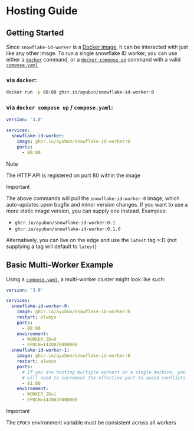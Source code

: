 # Hosting Guide

## Getting Started
Since `snowflake-id-worker` is a [Docker image](https://docs.docker.com/get-started/docker-concepts/the-basics/what-is-an-image/), it can be
interacted with just like any other image. To run a single snowflake ID worker, you can use either a
[`docker`](https://docs.docker.com/reference/cli/docker/) command, or a
[`docker compose up`](https://docs.docker.com/reference/cli/docker/compose/up/) command with a valid
[`compose.yaml`](https://docs.docker.com/compose/intro/compose-application-model/#the-compose-file)

### via `docker`:
```bash
docker run -p 80:80 ghcr.io/ayubun/snowflake-id-worker:0
```
### via `docker compose up` / `compose.yaml`:
```yml
version: '3.8'

services:
  snowflake-id-worker:
    image: ghcr.io/ayubun/snowflake-id-worker:0
    ports:
      - 80:80
```

> [!NOTE] 
> The HTTP API is registered on port 80 within the image

> [!IMPORTANT]
> The above commands will pull the `snowflake-id-worker:0` image, which auto-updates upon bugfix and minor version changes. 
> If you want to use a more static image version, you can supply one instead. Examples:
> - `ghcr.io/ayubun/snowflake-id-worker:0.1`
> - `ghcr.io/ayubun/snowflake-id-worker:0.1.0`
>
> Alternatively, you can live on the edge and use the `latest` tag >:D (not supplying a tag will default to `latest`)

## Basic Multi-Worker Example

Using a [`compose.yaml`](https://docs.docker.com/compose/intro/compose-application-model/#the-compose-file), a multi-worker cluster might
look like such:
```yml
version: '3.8'

services:
  snowflake-id-worker-0:
    image: ghcr.io/ayubun/snowflake-id-worker:0
    restart: always
    ports:
      - 80:80
    environment:
      - WORKER_ID=0
      - EPOCH=1420070400000
  snowflake-id-worker-1:
    image: ghcr.io/ayubun/snowflake-id-worker:0
    restart: always
    ports:
      # If you are hosting multiple workers on a single machine, you 
      # will need to increment the effective port to avoid conflicts
      - 81:80
    environment:
      - WORKER_ID=1
      - EPOCH=1420070400000
```

> [!IMPORTANT] 
> The `EPOCH` environment variable must be consistent across all workers
